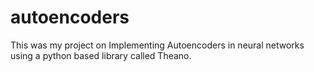 # autoencoders
This was my project on Implementing Autoencoders in neural networks using a python based library called Theano.
